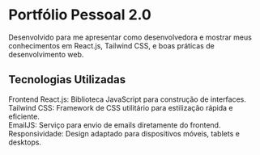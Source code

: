 # Portfólio Pessoal 2.0
Desenvolvido para me apresentar como desenvolvedora e mostrar meus conhecimentos em React.js, Tailwind CSS, e boas práticas de desenvolvimento web.

## Tecnologias Utilizadas
Frontend
React.js: Biblioteca JavaScript para construção de interfaces. </br>
Tailwind CSS: Framework de CSS utilitário para estilização rápida e eficiente.</br>
EmailJS: Serviço para envio de emails diretamente do frontend.</br>
Responsividade: Design adaptado para dispositivos móveis, tablets e desktops.</br>
